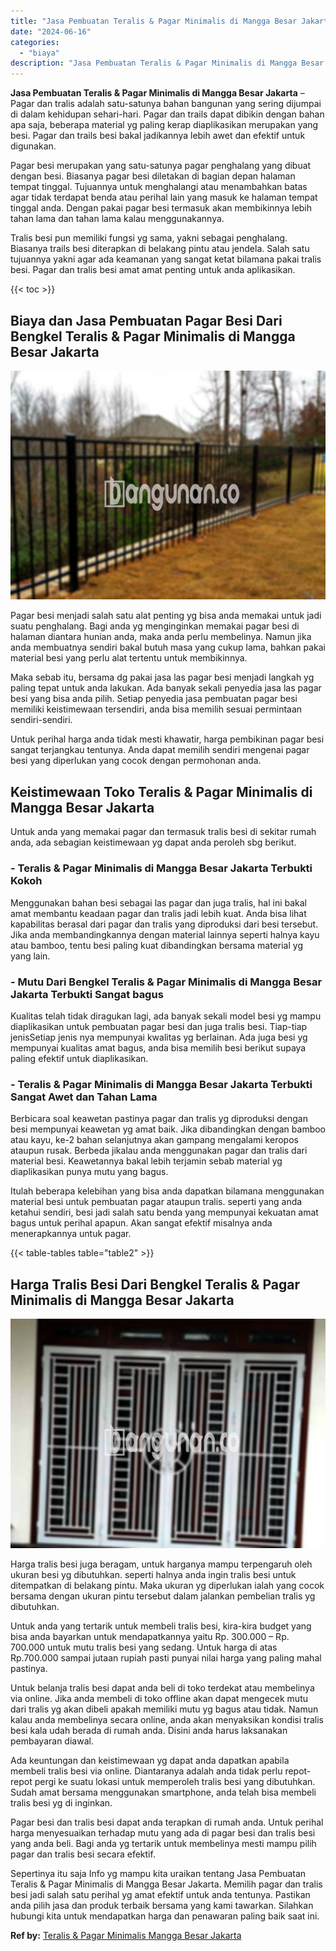 ```yaml
---
title: "Jasa Pembuatan Teralis & Pagar Minimalis di Mangga Besar Jakarta"
date: "2024-06-16"
categories: 
  - "biaya"
description: "Jasa Pembuatan Teralis & Pagar Minimalis di Mangga Besar Jakarta. Sepertinya itu saja Info yg mampu kita uraikan tentang Jasa Pembuatan Teralis & Pagar Minim..."
---
```


**Jasa Pembuatan Teralis & Pagar Minimalis di Mangga Besar Jakarta** – Pagar dan tralis adalah satu-satunya bahan bangunan yang sering dijumpai di dalam kehidupan sehari-hari. Pagar dan trails dapat dibikin dengan bahan apa saja, beberapa material yg paling kerap diaplikasikan merupakan yang besi. Pagar dan trails besi bakal jadikannya lebih awet dan efektif untuk digunakan.

Pagar besi merupakan yang satu-satunya pagar penghalang yang dibuat dengan besi. Biasanya pagar besi diletakan di bagian depan halaman tempat tinggal. Tujuannya untuk menghalangi atau menambahkan batas agar tidak terdapat benda atau perihal lain yang masuk ke halaman tempat tinggal anda. Dengan pakai pagar besi termasuk akan membikinnya lebih tahan lama dan tahan lama kalau menggunakannya.

Tralis besi pun memiliki fungsi yg sama, yakni sebagai penghalang. Biasanya trails besi diterapkan di belakang pintu atau jendela. Salah satu tujuannya yakni agar ada keamanan yang sangat ketat bilamana pakai tralis besi. Pagar dan tralis besi amat amat penting untuk anda aplikasikan.

{{< toc >}}

## Biaya dan Jasa Pembuatan Pagar Besi Dari Bengkel Teralis & Pagar Minimalis di Mangga Besar Jakarta

![Jasa Pembuatan Teralis & Pagar Minimalis di Mangga Besar Jakarta](/images/pagar-minimalis-murah-20.png)

Pagar besi menjadi salah satu alat penting yg bisa anda memakai untuk jadi suatu penghalang. Bagi anda yg menginginkan memakai pagar besi di halaman diantara hunian anda, maka anda perlu membelinya. Namun jika anda membuatnya sendiri bakal butuh masa yang cukup lama, bahkan pakai material besi yang perlu alat tertentu untuk membikinnya.

Maka sebab itu, bersama dg pakai jasa las pagar besi menjadi langkah yg paling tepat untuk anda lakukan. Ada banyak sekali penyedia jasa las pagar besi yang bisa anda pilih. Setiap penyedia jasa pembuatan pagar besi memiliki keistimewaan tersendiri, anda bisa memilih sesuai permintaan sendiri-sendiri.

Untuk perihal harga anda tidak mesti khawatir, harga pembikinan pagar besi sangat terjangkau tentunya. Anda dapat memilih sendiri mengenai pagar besi yang diperlukan yang cocok dengan permohonan anda.

## Keistimewaan Toko Teralis & Pagar Minimalis di Mangga Besar Jakarta

Untuk anda yang memakai pagar dan termasuk tralis besi di sekitar rumah anda, ada sebagian keistimewaan yg dapat anda peroleh sbg berikut.

### \- Teralis & Pagar Minimalis di Mangga Besar Jakarta Terbukti Kokoh

Menggunakan bahan besi sebagai las pagar dan juga tralis, hal ini bakal amat membantu keadaan pagar dan tralis jadi lebih kuat. Anda bisa lihat kapabilitas berasal dari pagar dan tralis yang diproduksi dari besi tersebut. Jika anda membandingkannya dengan material lainnya seperti halnya kayu atau bamboo, tentu besi paling kuat dibandingkan bersama material yg yang lain.

### \- Mutu Dari Bengkel Teralis & Pagar Minimalis di Mangga Besar Jakarta Terbukti Sangat bagus

Kualitas telah tidak diragukan lagi, ada banyak sekali model besi yg mampu diaplikasikan untuk pembuatan pagar besi dan juga tralis besi. Tiap-tiap jenisSetiap jenis nya mempunyai kwalitas yg berlainan. Ada juga besi yg mempunyai kualitas amat bagus, anda bisa memilih besi berikut supaya paling efektif untuk diaplikasikan.

### \- Teralis & Pagar Minimalis di Mangga Besar Jakarta Terbukti Sangat Awet dan Tahan Lama

Berbicara soal keawetan pastinya pagar dan tralis yg diproduksi dengan besi mempunyai keawetan yg amat baik. Jika dibandingkan dengan bamboo atau kayu, ke-2 bahan selanjutnya akan gampang mengalami keropos ataupun rusak. Berbeda jikalau anda menggunakan pagar dan tralis dari material besi. Keawetannya bakal lebih terjamin sebab material yg diaplikasikan punya mutu yang bagus.

Itulah beberapa kelebihan yang bisa anda dapatkan bilamana menggunakan material besi untuk pembuatan pagar ataupun tralis. seperti yang anda ketahui sendiri, besi jadi salah satu benda yang mempunyai kekuatan amat bagus untuk perihal apapun. Akan sangat efektif misalnya anda menerapkannya untuk pagar.

{{< table-tables table="table2" >}}

## Harga Tralis Besi Dari Bengkel Teralis & Pagar Minimalis di Mangga Besar Jakarta

![Jasa Pembuatan Teralis & Pagar Minimalis di Mangga Besar Jakarta](/images/teralis-minimalis-murah-17.png)

Harga tralis besi juga beragam, untuk harganya mampu terpengaruh oleh ukuran besi yg dibutuhkan. seperti halnya anda ingin tralis besi untuk ditempatkan di belakang pintu. Maka ukuran yg diperlukan ialah yang cocok bersama dengan ukuran pintu tersebut dalam jalankan pembelian tralis yg dibutuhkan.

Untuk anda yang tertarik untuk membeli tralis besi, kira-kira budget yang bisa anda bayarkan untuk mendapatkannya yaitu Rp. 300.000 – Rp. 700.000 untuk mutu tralis besi yang sedang. Untuk harga di atas Rp.700.000 sampai jutaan rupiah pasti punyai nilai harga yang paling mahal pastinya.

Untuk belanja tralis besi dapat anda beli di toko terdekat atau membelinya via online. Jika anda membeli di toko offline akan dapat mengecek mutu dari tralis yg akan dibeli apakah memiliki mutu yg bagus atau tidak. Namun kalau anda membelinya secara online, anda akan menyaksikan kondisi tralis besi kala udah berada di rumah anda. Disini anda harus laksanakan pembayaran diawal.

Ada keuntungan dan keistimewaan yg dapat anda dapatkan apabila membeli tralis besi via online. Diantaranya adalah anda tidak perlu repot-repot pergi ke suatu lokasi untuk memperoleh tralis besi yang dibutuhkan. Sudah amat bersama menggunakan smartphone, anda telah bisa membeli tralis besi yg di inginkan.

Pagar besi dan tralis besi dapat anda terapkan di rumah anda. Untuk perihal harga menyesuaikan terhadap mutu yang ada di pagar besi dan tralis besi yang anda beli. Bagi anda yg tertarik untuk membelinya mesti mampu pilih pagar dan tralis besi secara efektif.

Sepertinya itu saja Info yg mampu kita uraikan tentang Jasa Pembuatan Teralis & Pagar Minimalis di Mangga Besar Jakarta. Memilih pagar dan tralis besi jadi salah satu perihal yg amat efektif untuk anda tentunya. Pastikan anda pilih jasa dan produk terbaik bersama yang kami tawarkan. Silahkan hubungi kita untuk mendapatkan harga dan penawaran paling baik saat ini.

**Ref by:** [Teralis & Pagar Minimalis Mangga Besar Jakarta](https://id.wikipedia.org/wiki/Teralis)
